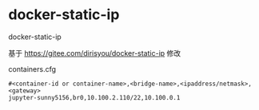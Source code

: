# docker-static-ip
docker-static-ip


基于 https://gitee.com/dirisyou/docker-static-ip 修改

containers.cfg

```
#<container-id or container-name>,<bridge-name>,<ipaddress/netmask>,<gateway>
jupyter-sunny5156,br0,10.100.2.110/22,10.100.0.1

```
